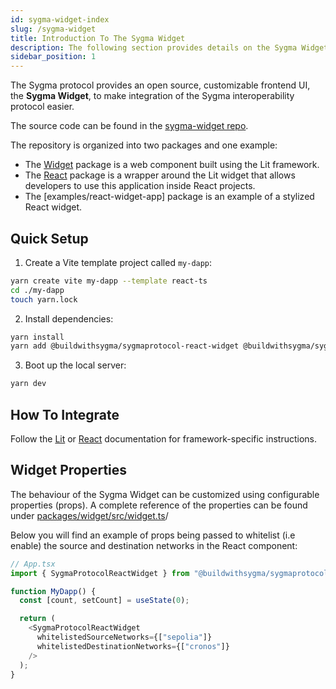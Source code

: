 ```yaml
---
id: sygma-widget-index
slug: /sygma-widget
title: Introduction To The Sygma Widget
description: The following section provides details on the Sygma Widget.
sidebar_position: 1
---
```


The Sygma protocol provides an open source, customizable frontend UI, the **Sygma Widget**, to make integration of the Sygma interoperability protocol easier.

The source code can be found in the [sygma-widget repo](https://github.com/sygmaprotocol/sygma-widget).

The repository is organized into two packages and one example:
- The [Widget](https://github.com/sygmaprotocol/sygma-widget/tree/main/packages/widget) package is a web component built using the Lit framework.
- The [React](https://github.com/sygmaprotocol/sygma-widget/tree/main/packages/react) package is a wrapper around the Lit widget that allows developers to use this application inside React projects. 
- The [examples/react-widget-app] package is an example of a stylized React widget.

## Quick Setup

1. Create a Vite template project called `my-dapp`:
   
```bash
yarn create vite my-dapp --template react-ts
cd ./my-dapp
touch yarn.lock
```

2. Install dependencies: 

```bash
yarn install
yarn add @buildwithsygma/sygmaprotocol-react-widget @buildwithsygma/sygma-sdk-core
``` 

3. Boot up the local server: 

```bash
yarn dev
```

## How To Integrate

Follow the [Lit](02-lit.md) or [React](03-react.md) documentation for framework-specific instructions.

## Widget Properties

The behaviour of the Sygma Widget can be customized using configurable properties (props). A complete reference of the properties can be found under [packages/widget/src/widget.ts](https://github.com/sygmaprotocol/sygma-widget/blob/main/packages/widget/src/widget.ts)/ 

Below you will find an example of props being passed to whitelist (i.e enable) the source and destination networks in the React component: 

```ts
// App.tsx
import { SygmaProtocolReactWidget } from "@buildwithsygma/sygmaprotocol-react-widget";

function MyDapp() {
  const [count, setCount] = useState(0);

  return (
    <SygmaProtocolReactWidget
      whitelistedSourceNetworks={["sepolia"]}
      whitelistedDestinationNetworks={["cronos"]}
    />
  );
}
```